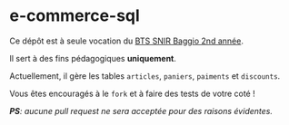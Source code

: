 # e-commerce-sql

Ce dépôt est à seule vocation du [BTS SNIR Baggio 2nd année](https://www.cesarbaggio.fr/).

Il sert à des fins pédagogiques __uniquement__.

Actuellement, il gère les tables `articles`, `paniers`, `paiments` et `discounts`.

Vous êtes encouragés à le `fork` et à faire des tests de votre coté !

*__PS__: aucune pull request ne sera acceptée pour des raisons évidentes.*
